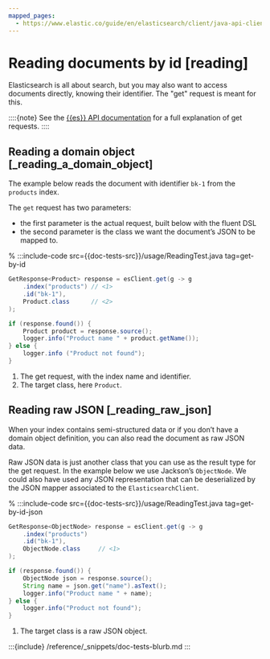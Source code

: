 ```yaml
---
mapped_pages:
  - https://www.elastic.co/guide/en/elasticsearch/client/java-api-client/current/reading.html
---
```


# Reading documents by id [reading]

Elasticsearch is all about search, but you may also want to access documents directly, knowing their identifier. The "get" request is meant for this.

::::{note}
See the [{{es}} API documentation](https://www.elastic.co/docs/api/doc/elasticsearch/operation/operation-get) for a full explanation of get requests.
::::



## Reading a domain object [_reading_a_domain_object]

The example below reads the document with identifier `bk-1` from the `products` index.

The `get` request has two parameters:

* the first parameter is the actual request, built below with the fluent DSL
* the second parameter is the class we want the document’s JSON to be mapped to.

% :::include-code src={{doc-tests-src}}/usage/ReadingTest.java tag=get-by-id
```java
GetResponse<Product> response = esClient.get(g -> g
    .index("products") // <1>
    .id("bk-1"),
    Product.class      // <2>
);

if (response.found()) {
    Product product = response.source();
    logger.info("Product name " + product.getName());
} else {
    logger.info ("Product not found");
}
```

1. The get request, with the index name and identifier.
2. The target class, here `Product`.



## Reading raw JSON [_reading_raw_json]

When your index contains semi-structured data or if you don’t have a domain object definition, you can also read the document as raw JSON data.

Raw JSON data is just another class that you can use as the result type for the get request. In the example below we use Jackson’s `ObjectNode`. We could also have used any JSON representation that can be deserialized by the JSON mapper associated to the `ElasticsearchClient`.

% :::include-code src={{doc-tests-src}}/usage/ReadingTest.java tag=get-by-id-json
```java
GetResponse<ObjectNode> response = esClient.get(g -> g
    .index("products")
    .id("bk-1"),
    ObjectNode.class     // <1>
);

if (response.found()) {
    ObjectNode json = response.source();
    String name = json.get("name").asText();
    logger.info("Product name " + name);
} else {
    logger.info("Product not found");
}
```

1. The target class is a raw JSON object.


:::{include} /reference/_snippets/doc-tests-blurb.md
:::

